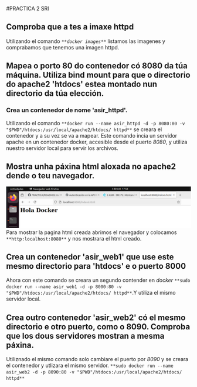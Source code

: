 #PRACTICA 2 SRI
## Comproba que a tes a imaxe httpd
Utilizando el comando _`**docker images**`_ listamos las imagenes y comprabamos que tenemos una imagen httpd.


## Mapea o porto 80 do contenedor có 8080 da túa máquina. Utiliza bind mount para que o directorio do apache2 'htdocs' estea montado nun directorio da túa elección.
### Crea un contenedor de nome 'asir_httpd'.

Utilizando el comando `**docker run --name asir_httpd -d -p 8080:80 -v "$PWD"/htdocs:/usr/local/apache2/htdocs/ httpd**` se creara el contenedor y a su vez se va a mapear. 
Este comando incia un servidor apache en un contenedor docker, accesible desde el puerto _8080_, y utiliza nuestro servidor local para servir los archivos.

## Mostra unha páxina html aloxada no apache2 dende o teu navegador.
![](Screenshot_20241004_183605-1.png)
Para mostrar la pagina html creada abrimos el navegador y colocamos `**http:localhost:8080**` y nos mostrara el html creado.

## Crea un contenedor 'asir_web1' que use este mesmo directorio para 'htdocs' e o puerto 8000

Ahora con este comando se creara un segundo contender en _docker_ `**sudo docker run --name asir_web1 -d -p 8000:80 -v "$PWD"/htdocs:/usr/local/apache2/htdocs/ httpd**`.Y utiliza el mismo servidor local.

## Crea outro contenedor 'asir_web2' có el mesmo directorio e otro puerto, como o 8090. Comproba que los dous servidores mostran a mesma páxina.
Utiliznado el mismo comando solo cambiare el puerto por _8090_ y se creara el contenedor y utlizara el mismo servidor. `**sudo docker run --name asir_web2 -d -p 8090:80 -v "$PWD"/htdocs:/usr/local/apache2/htdocs/ httpd**`
